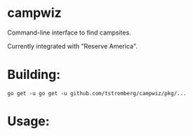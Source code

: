 campwiz
==========
Command-line interface to find campsites.

Currently integrated with "Reserve America". 

Building:
=========

```shell
go get -u go get -u github.com/tstromberg/campwiz/pkg/... 
```

Usage:
======

```shell
